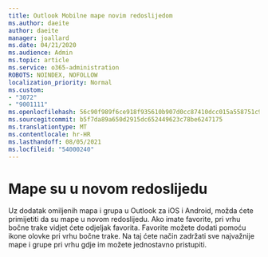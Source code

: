 ```yaml
---
title: Outlook Mobilne mape novim redoslijedom
ms.author: daeite
author: daeite
manager: joallard
ms.date: 04/21/2020
ms.audience: Admin
ms.topic: article
ms.service: o365-administration
ROBOTS: NOINDEX, NOFOLLOW
localization_priority: Normal
ms.custom:
- "3072"
- "9001111"
ms.openlocfilehash: 56c90f989f6ce918f935610b907d0cc87410dcc015a558751c9065928eb17386
ms.sourcegitcommit: b5f7da89a650d2915dc652449623c78be6247175
ms.translationtype: MT
ms.contentlocale: hr-HR
ms.lasthandoff: 08/05/2021
ms.locfileid: "54000240"
---
```

# <a name="my-folders-are-in-a-new-order"></a>Mape su u novom redoslijedu

Uz dodatak omiljenih mapa i grupa u Outlook za iOS i Android, možda ćete primijetiti da su mape u novom redoslijedu. Ako imate favorite, pri vrhu bočne trake vidjet ćete odjeljak favorita. Favorite možete dodati pomoću ikone olovke pri vrhu bočne trake. Na taj ćete način zadržati sve najvažnije mape i grupe pri vrhu gdje im možete jednostavno pristupiti.